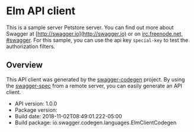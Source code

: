 # Elm API client

This is a sample server Petstore server.  You can find out more about Swagger at [http://swagger.io](http://swagger.io) or on [irc.freenode.net, #swagger](http://swagger.io/irc/).  For this sample, you can use the api key `special-key` to test the authorization filters.

## Overview
This API client was generated by the [swagger-codegen](https://github.com/swagger-api/swagger-codegen) project. By using the [swagger-spec](https://github.com/swagger-api/swagger-spec) from a remote server, you can easily generate an API client.

- API version: 1.0.0
- Package version: 
- Build date: 2018-11-02T08:49:01.222-05:00
- Build package: io.swagger.codegen.languages.ElmClientCodegen
